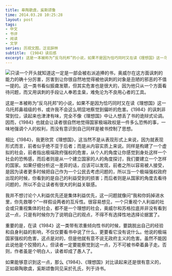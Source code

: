 ```yaml
---
title: 皋陶歌虞，奚斯颂鲁
time: 2014.03.28 10:25:28
layout: post
tags:
- 中文
- 书评
- 阅读
- 文学
series: 历观文囿，泛览辞林
subtitle: 《1984》读后感
excerpt: 这是一本被称为“反乌托邦”的小说，如果不是因为恰巧同时又在读《理想国》这一乌托邦鼻祖级的书，或许我不会这么明显地察觉到偏听的危害。《1984》的讽刺非常到位，读起来也津津有味，完全不像《理想国》中让人想丢了书的诡辩式论调。因而，《1984》也就会让读者很自然地觉得国家极端政权是一件多么恐怖的事，一味地强调个人的权利，而没有意识到自己同样是被书控制了思想。
---
```


<a href="http://book.douban.com/subject/5406563/" target="_blank"><img class="book-img" src="{{ site.loadingImg }}" data-src="http://img5.douban.com/lpic/s6272698.jpg" /></a>只读一个开头就知道这一定是一部会被右派追捧的书，奥威尔在这方面讽刺的能力的确十分厉害，厉害到让你很自然地觉得被他讽刺的对象是丑陋的邪恶的不值一提的。这一类书看似振聋发聩，但其实危害也是很大的，因为他只从一个方面看待问题，而又用讽刺的手段让人奉若圭臬，难免沦为不良用心者的工具。

这是一本被称为“反乌托邦”的小说，如果不是因为恰巧同时又在读《理想国》这一乌托邦鼻祖级的书，或许我不会这么明显地察觉到偏听的危害。《1984》的讽刺非常到位，读起来也津津有味，完全不像《理想国》中让人想丢了书的诡辩式论调。因而，《1984》也就会让读者很自然地觉得国家极端政权是一件多么恐怖的事，一味地强调个人的权利，而没有意识到自己同样是被书控制了思想。

相比《1984》，我更欣赏《理想国》，这当然不是从表现形式上来说，因为就表现形式而言，前者似乎绝不亚于后者；而是从内容实质上来说。同样是构建了一个虚拟的社会，前者指出极端政府强权的危害，从个人的角度让你感觉到身处这样一个社会的恐怖感，而后者则是从一个建立国家的人的角度探讨，我们要建立一个怎样的国家。如果仔细分析这一差异的话，应该可以发现，前者之所以容易被人接受，是因为读者更多时候把自己作为一个公民去考虑问题的，所以当一个极端强权政府出现的时候，你看到的是自己的利益受到的损害；而后者则是从国家的角度去看待问题的，所以不会让读者有很大的利益关联感。 

我并不想讨论个人利益优先还是集体利益优先，这一问题就像问“我和你妈掉进水里，你先救哪个”一样假设两者的互斥性。很容易想见，一个只重视个人利益的社会或只重视集体的社会，都不是一个理想的社会，奥威尔和苏格拉底并非没有看到这一点，只是有时候你为了说明自己的观点，不得不有选择性地选择论据罢了。 

重要的是，在读《1984》这一类带有浓重倾向性书的时候，要跳脱出自己的经验和自身利益的影响，不仅仅要看书中说了什么，更要看它没有说什么。他说的极端国家强权的危害，这点是对的，但是他就有意不说无政府主义的危害。虽然不能因此说他是个狡猾的人，但读者一定要能察觉到这一点，万不可被书牵着鼻子走。否则，作者虽是个明白人，读者却成了愚人了。 
 
如果能够意识到这一点，那么《1984》、《理想国》对比读起来还是很有意义的，正如皋陶歌虞，奚斯颂鲁同见采於孔氏，列于诗书。
